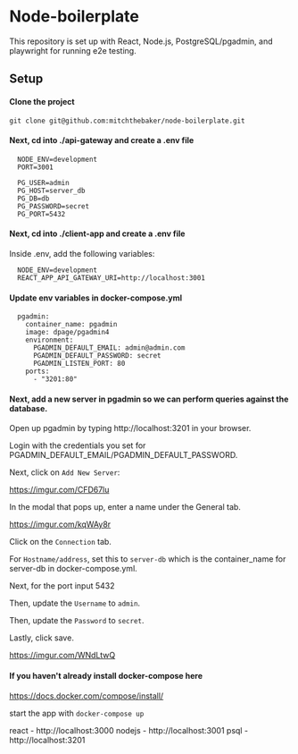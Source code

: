 # Node-boilerplate 

This repository is set up with React, Node.js, PostgreSQL/pgadmin, and playwright for running e2e testing. 

## Setup

#### Clone the project

`git clone git@github.com:mitchthebaker/node-boilerplate.git`

#### Next, cd into ./api-gateway and create a .env file 

```
  NODE_ENV=development
  PORT=3001

  PG_USER=admin
  PG_HOST=server_db
  PG_DB=db
  PG_PASSWORD=secret
  PG_PORT=5432
```
#### Next, cd into ./client-app and create a .env file 

Inside .env, add the following variables: 

```
  NODE_ENV=development
  REACT_APP_API_GATEWAY_URI=http://localhost:3001
```

#### Update env variables in docker-compose.yml

```
  pgadmin:
    container_name: pgadmin
    image: dpage/pgadmin4
    environment: 
      PGADMIN_DEFAULT_EMAIL: admin@admin.com
      PGADMIN_DEFAULT_PASSWORD: secret
      PGADMIN_LISTEN_PORT: 80
    ports: 
      - "3201:80"
```

#### Next, add a new server in pgadmin so we can perform queries against the database. 

Open up pgadmin by typing http://localhost:3201 in your browser. 

Login with the credentials you set for PGADMIN_DEFAULT_EMAIL/PGADMIN_DEFAULT_PASSWORD. 

Next, click on `Add New Server`:

https://imgur.com/CFD67lu

In the modal that pops up, enter a name under the General tab. 

https://imgur.com/kqWAy8r

Click on the `Connection` tab.

For `Hostname/address`, set this to `server-db` which is the container_name for server-db in docker-compose.yml. 

Next, for the port input 5432

Then, update the `Username` to `admin`.

Then, update the `Password` to `secret`.

Lastly, click save. 

https://imgur.com/WNdLtwQ

#### If you haven't already install docker-compose here

https://docs.docker.com/compose/install/

start the app with `docker-compose up` 

react - http://localhost:3000
nodejs - http://localhost:3001
psql - http://localhost:3201
